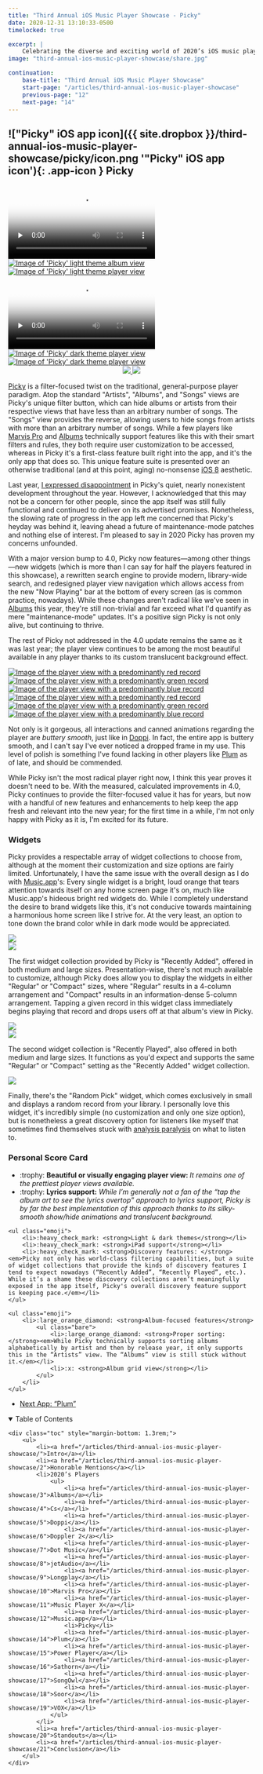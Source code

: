 ```yaml
---
title: "Third Annual iOS Music Player Showcase - Picky"
date: 2020-12-31 13:10:33-0500
timelocked: true

excerpt: |
    Celebrating the diverse and exciting world of 2020’s iOS music players.
image: "third-annual-ios-music-player-showcase/share.jpg"

continuation:
    base-title: "Third Annual iOS Music Player Showcase"
    start-page: "/articles/third-annual-ios-music-player-showcase"
    previous-page: "12"
    next-page: "14"
---
```


## !["Picky" iOS app icon]({{ site.dropbox }}/third-annual-ios-music-player-showcase/picky/icon.png '"Picky" iOS app icon'){: .app-icon } Picky

<div class="show-when-light edge-to-edge large array ios-screenshot">
    <video controls preload="none" poster="{{ site.dropbox }}/third-annual-ios-music-player-showcase/picky/light-usage-poster.jpg" alt="Video demonstrating 'Picky' usage with light theme" title="Demonstrating 'Picky' usage with light theme">
        <source src="{{ site.dropbox }}/third-annual-ios-music-player-showcase/picky/light-usage.mp4" type="video/mp4">
        <source src="{{ site.dropbox }}/third-annual-ios-music-player-showcase/picky/light-usage.webm" type="video/webm">
        <source src="{{ site.dropbox }}/third-annual-ios-music-player-showcase/picky/light-usage.ogv" type="video/ogg">
        [HTML5 video tag not supported by your browser]
    </video>
    <a href="{{ site.dropbox }}/third-annual-ios-music-player-showcase/picky/light-album-view.webp">
        <picture>
            <source type="image/webp" srcset="{{ site.dropbox }}/third-annual-ios-music-player-showcase/picky/light-album-view.webp">
            <img title="'Picky' light theme album view" alt="Image of 'Picky' light theme album view" src="{{ site.dropbox }}/third-annual-ios-music-player-showcase/picky/light-album-view.jpg">
        </picture>
    </a>
    <a href="{{ site.dropbox }}/third-annual-ios-music-player-showcase/picky/light-now-playing.webp">
        <picture>
            <source type="image/webp" srcset="{{ site.dropbox }}/third-annual-ios-music-player-showcase/picky/light-now-playing.webp">
            <img title="'Picky' light theme player view" alt="Image of 'Picky' light theme player view" src="{{ site.dropbox }}/third-annual-ios-music-player-showcase/picky/light-now-playing.jpg">
        </picture>
    </a>
</div>
<div class="show-when-dark edge-to-edge large array ios-screenshot">
    <video controls preload="none" poster="{{ site.dropbox }}/third-annual-ios-music-player-showcase/picky/dark-usage-poster.jpg" alt="Video demonstrating 'Picky' usage with dark theme" title="Demonstrating 'Picky' usage with dark theme">
        <source src="{{ site.dropbox }}/third-annual-ios-music-player-showcase/picky/dark-usage.mp4" type="video/mp4">
        <source src="{{ site.dropbox }}/third-annual-ios-music-player-showcase/picky/dark-usage.webm" type="video/webm">
        <source src="{{ site.dropbox }}/third-annual-ios-music-player-showcase/picky/dark-usage.ogv" type="video/ogg">
        [HTML5 video tag not supported by your browser]
    </video>
    <a href="{{ site.dropbox }}/third-annual-ios-music-player-showcase/picky/dark-album-view.webp">
        <picture>
            <source type="image/webp" srcset="{{ site.dropbox }}/third-annual-ios-music-player-showcase/picky/dark-album-view.webp">
            <img title="'Picky' dark theme player view" alt="Image of 'Picky' dark theme player view" src="{{ site.dropbox }}/third-annual-ios-music-player-showcase/picky/dark-album-view.jpg">
        </picture>
    </a>
    <a href="{{ site.dropbox }}/third-annual-ios-music-player-showcase/picky/dark-now-playing.webp">
        <picture>
            <source type="image/webp" srcset="{{ site.dropbox }}/third-annual-ios-music-player-showcase/picky/dark-now-playing.webp">
            <img title="'Picky' dark theme player view" alt="Image of 'Picky' dark theme player view" src="{{ site.dropbox }}/third-annual-ios-music-player-showcase/picky/dark-now-playing.jpg">
        </picture>
    </a>
</div>

<div style="text-align:center" class="inline app-download">
    <a href="https://apps.apple.com/us/app/picky-music-player/id497110916">
        <img class="show-when-light" src="{{ site.dropbox }}/third-annual-ios-music-player-showcase/light-download-on-the-app-store.svg" />
        <img class="show-when-dark" src="{{ site.dropbox }}/third-annual-ios-music-player-showcase/dark-download-on-the-app-store.svg" />
    </a>
</div>

[Picky] is a filter-focused twist on the traditional, general-purpose player paradigm. Atop the standard "Artists", "Albums", and "Songs" views are Picky's unique filter button, which can hide albums or artists from their respective views that have less than an arbitrary number of songs. The "Songs" view provides the reverse, allowing users to hide songs from artists with more than an arbitrary number of songs. While a few players like [Marvis Pro] and [Albums] technically support features like this with their smart filters and rules, they both require user customization to be accessed, whereas in Picky it's a first-class feature built right into the app, and it's the only app that does so. This unique feature suite is presented over an otherwise traditional (and at this point, aging) no-nonsense [iOS 8](http://web.archive.org/web/20130615181058/http://www.apple.com/ios/ios7/) aesthetic.

Last year, [I expressed disappointment](/articles/second-annual-ios-music-player-competition#--picky) in Picky's quiet, nearly nonexistent development throughout the year. However, I acknowledged that this may not be a concern for other people, since the app itself was still fully functional and continued to deliver on its advertised promises. Nonetheless, the slowing rate of progress in the app left me concerned that Picky's heyday was behind it, leaving ahead a future of maintenance-mode patches and nothing else of interest. I'm pleased to say in 2020 Picky has proven my concerns unfounded.

With a major version bump to 4.0, Picky now features—among other things—new widgets (which is more than I can say for half the players featured in this showcase), a rewritten search engine to provide modern, library-wide search, and redesigned player view navigation which allows access from the new "Now Playing" bar at the bottom of every screen (as is common practice, nowadays). While these changes aren't radical like we've seen in [Albums] this year, they're still non-trivial and far exceed what I'd quantify as mere "maintenance-mode" updates. It's a positive sign Picky is not only alive, but continuing to thrive.

The rest of Picky not addressed in the 4.0 update remains the same as it was last year; the player view continues to be among the most beautiful available in any player thanks to its custom translucent background effect.

<div class="show-when-light array ios-screenshot">
    <a href="{{ site.dropbox }}/third-annual-ios-music-player-showcase/picky/light-red.webp">
        <picture>
            <source type="image/webp" srcset="{{ site.dropbox }}/third-annual-ios-music-player-showcase/picky/light-red.webp">
            <img title="The player view with a predominantly red record" alt="Image of the player view with a predominantly red record" src="{{ site.dropbox }}/third-annual-ios-music-player-showcase/picky/light-red.jpg">
        </picture>
    </a>
    <a href="{{ site.dropbox }}/third-annual-ios-music-player-showcase/picky/light-green.webp">
        <picture>
            <source type="image/webp" srcset="{{ site.dropbox }}/third-annual-ios-music-player-showcase/picky/light-green.webp">
            <img title="The player view with a predominantly green record" alt="Image of the player view with a predominantly green record" src="{{ site.dropbox }}/third-annual-ios-music-player-showcase/picky/light-green.jpg">
        </picture>
    </a>
    <a href="{{ site.dropbox }}/third-annual-ios-music-player-showcase/picky/light-blue.webp">
        <picture>
            <source type="image/webp" srcset="{{ site.dropbox }}/third-annual-ios-music-player-showcase/picky/light-blue.webp">
            <img title="The player view with a predominantly blue record" alt="Image of the player view with a predominantly blue record" src="{{ site.dropbox }}/third-annual-ios-music-player-showcase/picky/light-blue.jpg">
        </picture>
    </a>
</div>
<div class="show-when-dark array ios-screenshot">
    <a href="{{ site.dropbox }}/third-annual-ios-music-player-showcase/picky/dark-red.webp">
        <picture>
            <source type="image/webp" srcset="{{ site.dropbox }}/third-annual-ios-music-player-showcase/picky/dark-red.webp">
            <img title="The player view with a predominantly red record" alt="Image of the player view with a predominantly red record" src="{{ site.dropbox }}/third-annual-ios-music-player-showcase/picky/dark-red.jpg">
        </picture>
    </a>
    <a href="{{ site.dropbox }}/third-annual-ios-music-player-showcase/picky/dark-green.webp">
        <picture>
            <source type="image/webp" srcset="{{ site.dropbox }}/third-annual-ios-music-player-showcase/picky/dark-green.webp">
            <img title="The player view with a predominantly green record" alt="Image of the player view with a predominantly green record" src="{{ site.dropbox }}/third-annual-ios-music-player-showcase/picky/dark-green.jpg">
        </picture>
    </a>
    <a href="{{ site.dropbox }}/third-annual-ios-music-player-showcase/picky/dark-blue.webp">
        <picture>
            <source type="image/webp" srcset="{{ site.dropbox }}/third-annual-ios-music-player-showcase/picky/dark-blue.webp">
            <img title="The player view with a predominantly blue record" alt="Image of the player view with a predominantly blue record" src="{{ site.dropbox }}/third-annual-ios-music-player-showcase/picky/dark-blue.jpg">
        </picture>
    </a>
</div>

Not only is it gorgeous, all interactions and canned animations regarding the player are *buttery smooth*, just like in [Doppi]. In fact, the entire app is buttery smooth, and I can't say I've ever noticed a dropped frame in my use. This level of polish is something I've found lacking in other players like [Plum] as of late, and should be commended.

While Picky isn't the most radical player right now, I think this year proves it doesn't need to be. With the measured, calculated improvements in 4.0, Picky continues to provide the filter-focused value it has for years, but now with a handful of new features and enhancements to help keep the app fresh and relevant into the new year; for the first time in a while, I'm not only happy with Picky as it is, I'm excited for its future.

### Widgets

Picky provides a respectable array of widget collections to choose from, although at the moment their customization and size options are fairly limited. Unfortunately, I have the same issue with the overall design as I do with [Music.app](/articles/third-annual-ios-music-player-showcase/12)'s: Every single widget is a bright, loud orange that tears attention towards itself on any home screen page it's on, much like Music.app's hideous bright red widgets do. While I completely understand the desire to brand widgets like this, it's not conducive towards maintaining a harmonious home screen like I strive for. At the very least, an option to tone down the brand color while in dark mode would be appreciated.

<div class="row resist-wrap">
    <div class="widget medium-or-large">
        <a href="{{ site.dropbox }}/third-annual-ios-music-player-showcase/picky/widget-1.webp">
            <picture>
                <source type="image/webp" srcset="{{ site.dropbox }}/third-annual-ios-music-player-showcase/picky/widget-1.webp">
                <img type="image/png" src="{{ site.dropbox }}/third-annual-ios-music-player-showcase/picky/widget-1.png">
            </picture>
        </a>
    </div>
    <div class="widget medium-or-large">
        <a href="{{ site.dropbox }}/third-annual-ios-music-player-showcase/picky/widget-2.webp">
            <picture>
                <source type="image/webp" srcset="{{ site.dropbox }}/third-annual-ios-music-player-showcase/picky/widget-2.webp">
                <img type="image/png" src="{{ site.dropbox }}/third-annual-ios-music-player-showcase/picky/widget-2.png">
            </picture>
        </a>
    </div>
</div>

The first widget collection provided by Picky is "Recently Added", offered in both medium and large sizes. Presentation-wise, there's not much available to customize, although Picky does allow you to display the widgets in either "Regular" or "Compact" sizes, where "Regular" results in a 4-column arrangement and "Compact" results in an information-dense 5-column arrangement. Tapping a given record in this widget class immediately begins playing that record and drops users off at that album's view in Picky.

<div class="row resist-wrap">
    <div class="widget medium-or-large">
        <a href="{{ site.dropbox }}/third-annual-ios-music-player-showcase/picky/widget-3.webp">
            <picture>
                <source type="image/webp" srcset="{{ site.dropbox }}/third-annual-ios-music-player-showcase/picky/widget-3.webp">
                <img type="image/png" src="{{ site.dropbox }}/third-annual-ios-music-player-showcase/picky/widget-3.png">
            </picture>
        </a>
    </div>
    <div class="widget medium-or-large">
        <a href="{{ site.dropbox }}/third-annual-ios-music-player-showcase/picky/widget-4.webp">
            <picture>
                <source type="image/webp" srcset="{{ site.dropbox }}/third-annual-ios-music-player-showcase/picky/widget-4.webp">
                <img type="image/png" src="{{ site.dropbox }}/third-annual-ios-music-player-showcase/picky/widget-4.png">
            </picture>
        </a>
    </div>
</div>

The second widget collection is "Recently Played", also offered in both medium and large sizes. It functions as you'd expect and supports the same "Regular" or "Compact" setting as the "Recently Added" widget collection.

<div class="row resist-wrap">
    <div class="widget small">
        <a href="{{ site.dropbox }}/third-annual-ios-music-player-showcase/picky/widget-5.webp">
            <picture>
                <source type="image/webp" srcset="{{ site.dropbox }}/third-annual-ios-music-player-showcase/picky/widget-5.webp">
                <img type="image/png" src="{{ site.dropbox }}/third-annual-ios-music-player-showcase/picky/widget-5.png">
            </picture>
        </a>
    </div>
</div>

Finally, there's the "Random Pick" widget, which comes exclusively in small and displays a random record from your library. I personally love this widget, it's incredibly simple (no customization and only one size option), but is nonetheless a great discovery option for listeners like myself that sometimes find themselves stuck with [analysis paralysis](https://en.wikipedia.org/wiki/Analysis_paralysis) on what to listen to.

### Personal Score Card

<div class="admonition aside">
    <ul class="emoji">
        <li>:trophy: <strong>Beautiful or visually engaging player view: </strong><em>It remains one of the prettiest player views available.</em></li>
        <li>:trophy: <strong>Lyrics support:</strong> <em>While I’m generally not a fan of the “tap the album art to see the lyrics overtop” approach to lyrics support, Picky is by far the best implementation of this approach thanks to its silky-smooth show/hide animations and translucent background.</em></li>
    </ul>
    
    <ul class="emoji">
        <li>:heavy_check_mark: <strong>Light & dark themes</strong></li>
        <li>:heavy_check_mark: <strong>iPad support</strong></li>
        <li>:heavy_check_mark: <strong>Discovery features: </strong><em>Picky not only has world-class filtering capabilities, but a suite of widget collections that provide the kinds of discovery features I tend to expect nowadays (“Recently Added”, “Recently Played”, etc.). While it’s a shame these discovery collections aren’t meaningfully exposed in the app itself, Picky's overall discovery feature support is keeping pace.</em></li>
    </ul>
    
    <ul class="emoji">
        <li>:large_orange_diamond: <strong>Album-focused features</strong>
            <ul class="bare">
                <li>:large_orange_diamond: <strong>Proper sorting: </strong><em>While Picky technically supports sorting albums alphabetically by artist and then by release year, it only supports this in the “Artists” view. The “Albums” view is still stuck without it.</em></li>
                <li>:x: <strong>Album grid view</strong></li>
            </ul>
        </li>
    </ul>
</div>

<ul class="button-group" style="text-align:left;">
    <li style="margin-left:0;width:auto;"><a href="/articles/third-annual-ios-music-player-showcase/14"><p class="button">Next App: “Plum”</p></a></li>
</ul>

<details open>
    <summary>Table of Contents</summary>

    <div class="toc" style="margin-bottom: 1.3rem;">
        <ul>
            <li><a href="/articles/third-annual-ios-music-player-showcase/">Intro</a></li>
            <li><a href="/articles/third-annual-ios-music-player-showcase/2">Honorable Mentions</a></li>
            <li>2020’s Players
                <ul>
                    <li><a href="/articles/third-annual-ios-music-player-showcase/3">Albums</a></li>
                    <li><a href="/articles/third-annual-ios-music-player-showcase/4">Cs</a></li>
                    <li><a href="/articles/third-annual-ios-music-player-showcase/5">Doppi</a></li>
                    <li><a href="/articles/third-annual-ios-music-player-showcase/6">Doppler 2</a></li>
                    <li><a href="/articles/third-annual-ios-music-player-showcase/7">Dot Music</a></li>
                    <li><a href="/articles/third-annual-ios-music-player-showcase/8">jetAudio</a></li>
                    <li><a href="/articles/third-annual-ios-music-player-showcase/9">Longplay</a></li>
                    <li><a href="/articles/third-annual-ios-music-player-showcase/10">Marvis Pro</a></li>
                    <li><a href="/articles/third-annual-ios-music-player-showcase/11">Music Player X</a></li>
                    <li><a href="/articles/third-annual-ios-music-player-showcase/12">Music.app</a></li>
                    <li>Picky</li>
                    <li><a href="/articles/third-annual-ios-music-player-showcase/14">Plum</a></li>
                    <li><a href="/articles/third-annual-ios-music-player-showcase/15">Power Player</a></li>
                    <li><a href="/articles/third-annual-ios-music-player-showcase/16">Sathorn</a></li>
                    <li><a href="/articles/third-annual-ios-music-player-showcase/17">SongOwl</a></li>
                    <li><a href="/articles/third-annual-ios-music-player-showcase/18">Soor</a></li>
                    <li><a href="/articles/third-annual-ios-music-player-showcase/19">VOX</a></li>
                </ul>
            </li>
            <li><a href="/articles/third-annual-ios-music-player-showcase/20">Standouts</a></li>
            <li><a href="/articles/third-annual-ios-music-player-showcase/21">Conclusion</a></li>
        </ul>
    </div>
</details>

[Marvis Pro]: https://appaddy.wixsite.com/marvis
[Albums]: https://apps.apple.com/us/app/albums-album-focused-player/id1469948986
[Plum]: https://apps.apple.com/us/app/plum-music-player/id1441625664
[Picky]: https://apps.apple.com/us/app/picky-music-player/id497110916
[Doppi]: https://doppi.app